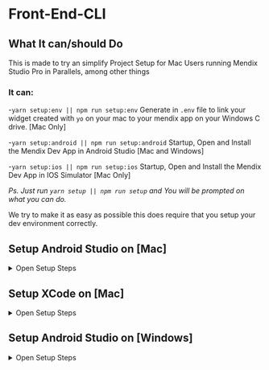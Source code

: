 # Front-End-CLI

## What It can/should Do

This is made to try an simplify Project Setup for Mac Users running Mendix Studio Pro in Parallels, among other things

### It can:

-`yarn setup:env || npm run setup:env` Generate in `.env` file to link your widget created with `yo` on your mac to your mendix app on your Windows C drive.
[Mac Only]

-`yarn setup:android || npm run setup:android` Startup, Open and Install the Mendix Dev App in Android Studio [Mac and Windows]

-`yarn setup:ios || npm run setup:ios` Startup, Open and Install the Mendix Dev App in IOS Simulator [Mac Only]

_Ps. Just run `yarn setup || npm run setup` and You will be prompted on what you can do._

We try to make it as easy as possible this does require that you setup your dev environment correctly.

## Setup Android Studio on [Mac]

<details>
  <summary>Open Setup Steps</summary>
- Download and Install following the recommended React Native Setup that can be found here

[React Native Setup](https://reactnative.dev/docs/environment-setup)

#### In Short

- Install Homebrew [Brew](https://brew.sh/) _(Ps. If you don't know what it is,spoiler ⏰ its great!)_

- `brew install node && brew install watchman`

- `brew cask install adoptopenjdk/openjdk/adoptopenjdk8`

- Download Android Studio (https://developer.android.com/studio/index.html)

  - Android SDK
  - Android SDK Platform
  - Android Virtual Device

  **This is the most important part and ensure you get it right**

  Add the following lines to your `$HOME/.bash_profile` or `$HOME/.bashrc` (if you are using zsh then `~/.zprofile` or `~/.zshrc`) config file

  ```export ANDROID_HOME=$HOME/Library/Android/sdk
  export PATH=$PATH:$ANDROID_HOME/emulator
  export PATH=$PATH:$ANDROID_HOME/tools
  export PATH=$PATH:$ANDROID_HOME/tools/bin
  export PATH=$PATH:$ANDROID_HOME/platform-tools
  ```

  This should work if you did not change the path to the SDK

  _Restart_ your terminal and run `adb` if it returns a long list you are fine if not...
  </details>

## Setup XCode on [Mac]

<details>
  <summary>Open Setup Steps</summary>

[React Native Setup](https://reactnative.dev/docs/environment-setup)

</details>

## Setup Android Studio on [Windows]

<details>
  <summary>Open Setup Steps</summary>

[React Native Setup](https://reactnative.dev/docs/environment-setup)

  </details>
